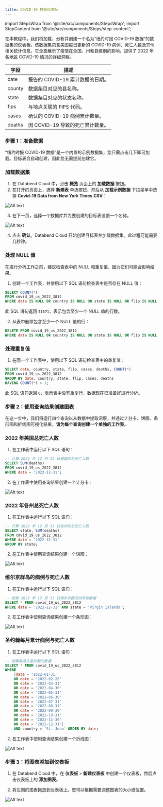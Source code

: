 ```yaml
---
title: COVID-19 数据仪表板
---
```

import StepsWrap from '@site/src/components/StepsWrap';
import StepContent from '@site/src/components/Steps/step-content';

在本教程中，我们将加载、分析并创建一个名为“纽约时报 COVID-19 数据”的数据集的仪表板。该数据集包含美国每日更新的 COVID-19 病例、死亡人数及其他相关统计信息。它全面展示了疫情在全国、州和县级别的影响，提供了 2022 年各地区 COVID-19 情况的详细洞察。

| 字段    | 描述                                       |
|----------|---------------------------------------------------|
| date     | 报告的 COVID-19 累计数据的日期。|
| county   | 数据条目对应的县名称。        |
| state    | 数据条目对应的状态名称。         |
| fips     | 与地点关联的 FIPS 代码。      |
| cases    | 确认的 COVID-19 病例累计数量。|
| deaths   | 因 COVID-19 导致的死亡累计数量。  |

### 步骤 1：准备数据

“纽约时报 COVID-19 数据”是一个内置的示例数据集，您只需点击几下即可加载。目标表会自动创建，因此您无需提前创建它。

<StepsWrap>
<StepContent number="1">

### 加载数据集

1. 在 Databend Cloud 中，点击 **概览** 页面上的 **加载数据** 按钮。
2. 在打开的页面上，选择 **新建表** 单选按钮，然后从 **加载示例数据** 下拉菜单中选择 **Covid-19 Data from New York Times.CSV**：

![Alt text](@site/static/public/img/cloud/dashboard-1.png)

3. 在下一页，选择一个数据库并为要创建的目标表设置一个名称。

![Alt text](@site/static/public/img/cloud/dashboard-2.png)

4. 点击 **确认**。Databend Cloud 开始创建目标表并加载数据集。此过程可能需要几秒钟。

</StepContent>

<StepContent number="2">

### 处理 NULL 值

在进行分析工作之前，建议检查表中的 NULL 和重复值，因为它们可能会影响结果。

1. 创建一个工作表，并使用以下 SQL 语句检查表中是否存在 NULL 值：

```sql
SELECT COUNT(*)
FROM covid_19_us_2022_3812
WHERE date IS NULL OR country IS NULL OR state IS NULL OR flip IS NULL OR cases IS NULL OR deaths IS NULL;
```

此 SQL 语句返回 `41571`，表示包含至少一个 NULL 值的行数。

2. 从表中删除包含至少一个 NULL 值的行：

```sql
DELETE FROM covid_19_us_2022_3812
WHERE date IS NULL OR country IS NULL OR state IS NULL OR flip IS NULL OR cases IS NULL OR deaths IS NULL;
```

</StepContent>

<StepContent number="2">

### 处理重复值

1. 在同一个工作表中，使用以下 SQL 语句检查表中的重复值：

```sql
SELECT date, country, state, flip, cases, deaths, COUNT(*)
FROM covid_19_us_2022_3812
GROUP BY date, country, state, flip, cases, deaths
HAVING COUNT(*) > 1;
```

此 SQL 语句返回 `0`，表示表中没有重复行，数据现在已准备好进行分析。

</StepContent>
</StepsWrap>

### 步骤 2：使用查询结果创建图表

在这一步中，我们将运行四个查询以从数据中提取洞察，并通过计分卡、饼图、条形图和折线图可视化结果。**请为每个查询创建一个单独的工作表**。

<StepsWrap>
<StepContent number="1">

### 2022 年美国总死亡人数

1. 在工作表中运行以下 SQL 语句：

```sql
-- 计算 2022 年 12 月 31 日美国的总死亡人数
SELECT SUM(deaths)
FROM covid_19_us_2022_3812
WHERE date = '2022-12-31';
```

2. 在工作表中使用查询结果创建一个计分卡：

![Alt text](@site/static/public/img/cloud/dashboard-3.gif)

</StepContent>

<StepContent number="2">

### 2022 年各州总死亡人数

1. 在工作表中运行以下 SQL 语句：

```sql
-- 计算 2022 年 12 月 31 日各州的总死亡人数
SELECT state, SUM(deaths)
FROM covid_19_us_2022_3812
WHERE date = '2022-12-31'
GROUP BY state;
```

2. 在工作表中使用查询结果创建一个饼图：

![Alt text](@site/static/public/img/cloud/dashboard-4.gif)

</StepContent>

<StepContent number="3">

### 维尔京群岛的病例与死亡人数

1. 在工作表中运行以下 SQL 语句：

```sql
-- 检索 2022 年 12 月 31 日维尔京群岛的所有数据
SELECT * FROM covid_19_us_2022_3812
WHERE date = '2022-12-31' AND state = 'Virgin Islands';
```

2. 在工作表中使用查询结果创建一个条形图：

![Alt text](@site/static/public/img/cloud/dashboard-5.gif)

</StepContent>

<StepContent number="4">

### 圣约翰每月累计病例与死亡人数

1. 在工作表中运行以下 SQL 语句：

```sql
-- 检索每月末圣约翰的数据
SELECT * FROM covid_19_us_2022_3812
WHERE
    (date = '2022-01-31'
    OR date = '2022-02-28'
    OR date = '2022-03-31'
    OR date = '2022-04-30'
    OR date = '2022-05-31'
    OR date = '2022-06-30'
    OR date = '2022-07-31'
    OR date = '2022-08-31'
    OR date = '2022-09-30'
    OR date = '2022-10-31'
    OR date = '2022-11-30'
    OR date = '2022-12-31')
    AND country = 'St. John' ORDER BY date;
```

2. 在工作表中使用查询结果创建一个折线图：

![Alt text](@site/static/public/img/cloud/dashboard-6.gif)

</StepContent>
</StepsWrap>

### 步骤 3：将图表添加到仪表板

1. 在 Databend Cloud 中，在 **仪表板** > **新建仪表板** 中创建一个仪表板，然后点击仪表板上的 **添加图表**。

2. 将左侧的图表拖放到仪表板上。您可以根据需要调整图表的大小或位置。

![Alt text](@site/static/public/img/cloud/dashboard-7.gif)